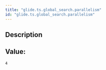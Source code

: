 ```yaml
---
title: "glide.ts.global_search.parallelism"
id: "glide.ts.global_search.parallelism"
---
```

## Description



## Value: 
```
4
```